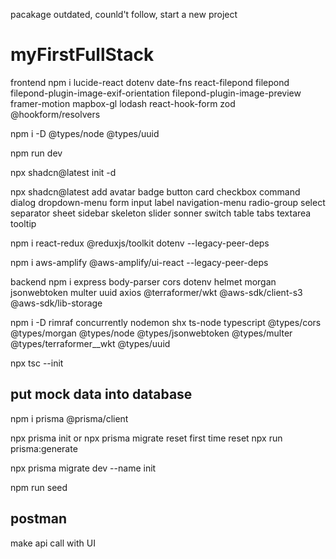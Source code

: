 pacakage outdated, counld't follow, start a new project

# myFirstFullStack

frontend
npm i lucide-react dotenv date-fns react-filepond filepond filepond-plugin-image-exif-orientation filepond-plugin-image-preview framer-motion mapbox-gl lodash react-hook-form zod @hookform/resolvers

npm i -D @types/node @types/uuid

npm run dev

npx shadcn@latest init -d

npx shadcn@latest add avatar badge button card checkbox command dialog dropdown-menu form input label navigation-menu radio-group select separator sheet sidebar skeleton slider sonner switch table tabs textarea tooltip

npm i react-redux @reduxjs/toolkit dotenv --legacy-peer-deps

npm i aws-amplify @aws-amplify/ui-react --legacy-peer-deps

backend
npm i express body-parser cors dotenv helmet morgan jsonwebtoken multer uuid axios @terraformer/wkt @aws-sdk/client-s3 @aws-sdk/lib-storage

npm i -D rimraf concurrently nodemon shx ts-node typescript @types/cors @types/morgan @types/node @types/jsonwebtoken @types/multer @types/terraformer\_\_wkt @types/uuid

npx tsc --init

## put mock data into database

npm i prisma @prisma/client

npx prisma init or npx prisma migrate reset
first time reset
npx run prisma:generate

npx prisma migrate dev --name init

npm run seed

## postman

make api call with UI
